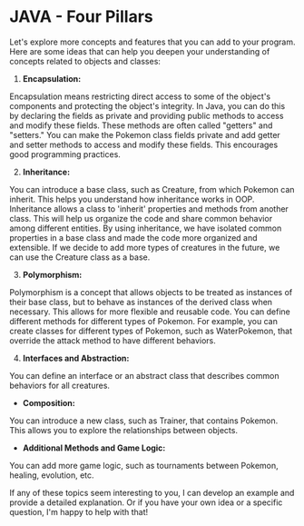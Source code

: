
# JAVA - Four Pillars

Let's explore more concepts and features that you can add to your program. Here are some ideas
that can help you deepen your understanding of concepts related to objects and classes:

1. **Encapsulation:**

Encapsulation means restricting direct access to some of the object's components and protecting
the object's integrity. In Java, you can do this by declaring the fields as private and providing
public methods to access and modify these fields. These methods are often called "getters" and "setters."
You can make the Pokemon class fields private and add getter and setter methods to access and modify these
fields. This encourages good programming practices.

2. **Inheritance:**

You can introduce a base class, such as Creature, from which Pokemon can inherit. This helps you understand
how inheritance works in OOP. Inheritance allows a class to 'inherit' properties and methods from another class.
This will help us organize the code and share common behavior among different entities. By using inheritance,
we have isolated common properties in a base class and made the code more organized and extensible.
If we decide to add more types of creatures in the future, we can use the Creature class as a base.

3. **Polymorphism:**

Polymorphism is a concept that allows objects to be treated as instances of their base class, but to behave as instances of
the derived class when necessary. This allows for more flexible and reusable code.
You can define different methods for different types of Pokemon. For example, you can create classes for different types of
Pokemon, such as WaterPokemon, that override the attack method to have different behaviors. 

4. **Interfaces and Abstraction:**

You can define an interface or an abstract class that describes common behaviors for all creatures.

* **Composition:**

You can introduce a new class, such as Trainer, that contains Pokemon. This allows you to explore the relationships
between objects.

* **Additional Methods and Game Logic:**

You can add more game logic, such as tournaments between Pokemon, healing, evolution, etc.

If any of these topics seem interesting to you, I can develop an example and provide a detailed explanation.
Or if you have your own idea or a specific question, I'm happy to help with that!
